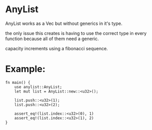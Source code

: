 # AnyList
 AnyList works as a Vec<T> but without generics in it's type.
 
 the only issue this creates is having to use the correct type
 in every function because all of them need a generic.
 
 capacity increments using a fibonacci sequence.
 
 # Example:
 ```
 fn main() {
     use anylist::AnyList;
     let mut list = AnyList::new::<u32>();

     list.push::<u32>(1);
     list.push::<u32>(2);

     assert_eq!(list.index::<u32>(0), 1)
     assert_eq!(list.index::<u32>(1), 2)
 }
 ```
